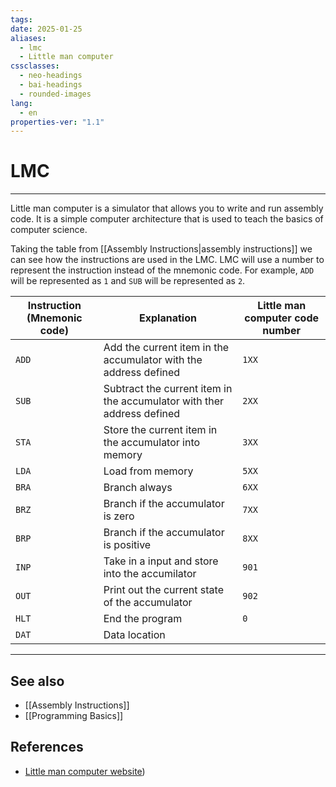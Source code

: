 ```yaml
---
tags: 
date: 2025-01-25
aliases:
  - lmc
  - Little man computer
cssclasses:
  - neo-headings
  - bai-headings
  - rounded-images
lang:
  - en
properties-ver: "1.1"
---
```

# LMC

***
Little man computer is a simulator that allows you to write and run assembly code. It is a simple computer architecture that is used to teach the basics of computer science.


Taking the table from [[Assembly Instructions|assembly instructions]] we can see how the instructions are used in the LMC. LMC will use a number to represent the instruction instead of the mnemonic code. For example, `ADD` will be represented as `1` and `SUB` will be represented as `2`.

| Instruction (Mnemonic code) | Explanation                                                            | Little man computer code number |
| --------------------------- | ---------------------------------------------------------------------- | ------------------------------- |
| `ADD`                       | Add the current item in the accumulator with the address defined       | `1XX`                           |
| `SUB`                       | Subtract the current item in the accumulator with ther address defined | `2XX`                           |
| `STA`                       | Store the current item in the accumulator into memory                  | `3XX`                           |
| `LDA`                       | Load from memory                                                       | `5XX`                           |
| `BRA`                       | Branch always                                                          | `6XX`                           |
| `BRZ`                       | Branch if the accumulator is zero                                      | `7XX`                           |
| `BRP`                       | Branch if the accumulator is positive                                  | `8XX`                           |
| `INP`                       | Take in a input and store into the accumilator                         | `901`                           |
| `OUT`                       | Print out the current state of the accumulator                         | `902`                           |
| `HLT`                       | End the program                                                        | `0`                             |
| `DAT`                       | Data location                                                          |                                 |

***
## See also
- [[Assembly Instructions]]
- [[Programming Basics]]

## References
- [Little man computer website](https://peterhigginson.co.uk/LMC/))
